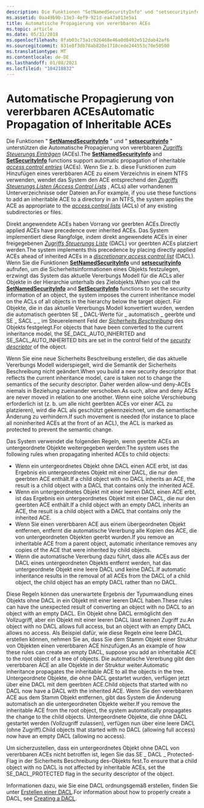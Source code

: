 ```yaml
---
description: Die Funktionen "SetNamedSecurityInfo" und "setsecurityinfo" unterstützen die Automatische Propagierung von vererbbaren Zugriffs Steuerungs Einträgen (ACEs).
ms.assetid: 0aa49b9b-13e3-4ef9-921d-ea47a013e5a1
title: Automatische Propagierung von vererbbaren ACEs
ms.topic: article
ms.date: 05/31/2018
ms.openlocfilehash: 8fab03c73a1c926468e46a0d0492e512dab42af6
ms.sourcegitcommit: 831e8f3db78ab820e1710cede244553c70e50500
ms.translationtype: MT
ms.contentlocale: de-DE
ms.lasthandoff: 01/08/2021
ms.locfileid: "104218832"
---
```

# <a name="automatic-propagation-of-inheritable-aces"></a><span data-ttu-id="db9bd-103">Automatische Propagierung von vererbbaren ACEs</span><span class="sxs-lookup"><span data-stu-id="db9bd-103">Automatic Propagation of Inheritable ACEs</span></span>

<span data-ttu-id="db9bd-104">Die Funktionen " [**SetNamedSecurityInfo**](/windows/desktop/api/Aclapi/nf-aclapi-setnamedsecurityinfoa) " und " [**setsecurityinfo**](/windows/desktop/api/Aclapi/nf-aclapi-setsecurityinfo) " unterstützen die Automatische Propagierung von vererbbaren [*Zugriffs Steuerungs Einträgen*](/windows/desktop/SecGloss/a-gly) (ACEs).</span><span class="sxs-lookup"><span data-stu-id="db9bd-104">The [**SetNamedSecurityInfo**](/windows/desktop/api/Aclapi/nf-aclapi-setnamedsecurityinfoa) and [**SetSecurityInfo**](/windows/desktop/api/Aclapi/nf-aclapi-setsecurityinfo) functions support automatic propagation of inheritable [*access control entries*](/windows/desktop/SecGloss/a-gly) (ACEs).</span></span> <span data-ttu-id="db9bd-105">Wenn Sie z. b. diese Funktionen zum Hinzufügen eines vererbbaren ACE zu einem Verzeichnis in einem NTFS verwenden, wendet das System den ACE entsprechend den [*Zugriffs Steuerungs Listen (Access Control Lists*](/windows/desktop/SecGloss/a-gly) , ACLs) aller vorhandenen Unterverzeichnisse oder Dateien an.</span><span class="sxs-lookup"><span data-stu-id="db9bd-105">For example, if you use these functions to add an inheritable ACE to a directory in an NTFS, the system applies the ACE as appropriate to the [*access control lists*](/windows/desktop/SecGloss/a-gly) (ACLs) of any existing subdirectories or files.</span></span>

<span data-ttu-id="db9bd-106">Direkt angewendete ACEs haben Vorrang vor geerbten ACEs.</span><span class="sxs-lookup"><span data-stu-id="db9bd-106">Directly applied ACEs have precedence over inherited ACEs.</span></span> <span data-ttu-id="db9bd-107">Das System implementiert diese Rangfolge, indem direkt angewendete ACEs in einer freigegebenen [*Zugriffs Steuerungs Liste*](/windows/desktop/SecGloss/d-gly) (DACL) vor geerbten ACEs platziert werden.</span><span class="sxs-lookup"><span data-stu-id="db9bd-107">The system implements this precedence by placing directly applied ACEs ahead of inherited ACEs in a [*discretionary access control list*](/windows/desktop/SecGloss/d-gly) (DACL).</span></span> <span data-ttu-id="db9bd-108">Wenn Sie die Funktionen [**SetNamedSecurityInfo**](/windows/desktop/api/Aclapi/nf-aclapi-setnamedsecurityinfoa) und [**setsecurityinfo**](/windows/desktop/api/Aclapi/nf-aclapi-setsecurityinfo) aufrufen, um die Sicherheitsinformationen eines Objekts festzulegen, erzwingt das System das aktuelle Vererbungs Modell für die ACLs aller Objekte in der Hierarchie unterhalb des Zielobjekts.</span><span class="sxs-lookup"><span data-stu-id="db9bd-108">When you call the [**SetNamedSecurityInfo**](/windows/desktop/api/Aclapi/nf-aclapi-setnamedsecurityinfoa) and [**SetSecurityInfo**](/windows/desktop/api/Aclapi/nf-aclapi-setsecurityinfo) functions to set the security information of an object, the system imposes the current inheritance model on the ACLs of all objects in the hierarchy below the target object.</span></span> <span data-ttu-id="db9bd-109">Für Objekte, die in das aktuelle Vererbungs Modell konvertiert wurden, werden die automatisch geerbten SE \_ DACL-Werte für \_ automatisch \_ geerbte und SE \_ SACL \_ \_ im Steuerelement Feld der [*Sicherheits Beschreibung*](/windows/desktop/SecGloss/s-gly) des Objekts festgelegt.</span><span class="sxs-lookup"><span data-stu-id="db9bd-109">For objects that have been converted to the current inheritance model, the SE\_DACL\_AUTO\_INHERITED and SE\_SACL\_AUTO\_INHERITED bits are set in the control field of the [*security descriptor*](/windows/desktop/SecGloss/s-gly) of the object.</span></span>

<span data-ttu-id="db9bd-110">Wenn Sie eine neue Sicherheits Beschreibung erstellen, die das aktuelle Vererbungs Modell widerspiegelt, wird die Semantik der Sicherheits Beschreibung nicht geändert.</span><span class="sxs-lookup"><span data-stu-id="db9bd-110">When you build a new security descriptor that reflects the current inheritance model, care is taken not to change the semantics of the security descriptor.</span></span> <span data-ttu-id="db9bd-111">Daher werden allow-und deny-ACEs niemals in Beziehung zueinander verschoben.</span><span class="sxs-lookup"><span data-stu-id="db9bd-111">As such, allow and deny ACEs are never moved in relation to one another.</span></span> <span data-ttu-id="db9bd-112">Wenn eine solche Verschiebung erforderlich ist (z. b. um alle nicht geerbten ACEs vor einer ACL zu platzieren), wird die ACL als geschützt gekennzeichnet, um die semantische Änderung zu verhindern.</span><span class="sxs-lookup"><span data-stu-id="db9bd-112">If such movement is needed (for instance to place all noninherited ACEs at the front of an ACL), the ACL is marked as protected to prevent the semantic change.</span></span>

<span data-ttu-id="db9bd-113">Das System verwendet die folgenden Regeln, wenn geerbte ACEs an untergeordnete Objekte weitergegeben werden:</span><span class="sxs-lookup"><span data-stu-id="db9bd-113">The system uses the following rules when propagating inherited ACEs to child objects:</span></span>

-   <span data-ttu-id="db9bd-114">Wenn ein untergeordnetes Objekt ohne DACL einen ACE erbt, ist das Ergebnis ein untergeordnetes Objekt mit einer DACL, die nur den geerbten ACE enthält.</span><span class="sxs-lookup"><span data-stu-id="db9bd-114">If a child object with no DACL inherits an ACE, the result is a child object with a DACL that contains only the inherited ACE.</span></span>
-   <span data-ttu-id="db9bd-115">Wenn ein untergeordnetes Objekt mit einer leeren DACL einen ACE erbt, ist das Ergebnis ein untergeordnetes Objekt mit einer DACL, die nur den geerbten ACE enthält.</span><span class="sxs-lookup"><span data-stu-id="db9bd-115">If a child object with an empty DACL inherits an ACE, the result is a child object with a DACL that contains only the inherited ACE.</span></span>
-   <span data-ttu-id="db9bd-116">Wenn Sie einen vererbbaren ACE aus einem übergeordneten Objekt entfernen, entfernt die automatische Vererbung alle Kopien des ACE, die von untergeordneten Objekten geerbt wurden.</span><span class="sxs-lookup"><span data-stu-id="db9bd-116">If you remove an inheritable ACE from a parent object, automatic inheritance removes any copies of the ACE that were inherited by child objects.</span></span>
-   <span data-ttu-id="db9bd-117">Wenn die automatische Vererbung dazu führt, dass alle ACEs aus der DACL eines untergeordneten Objekts entfernt werden, hat das untergeordnete Objekt eine leere DACL und keine DACL.</span><span class="sxs-lookup"><span data-stu-id="db9bd-117">If automatic inheritance results in the removal of all ACEs from the DACL of a child object, the child object has an empty DACL rather than no DACL.</span></span>

<span data-ttu-id="db9bd-118">Diese Regeln können das unerwartete Ergebnis der Typumwandlung eines Objekts ohne DACL in ein Objekt mit einer leeren DACL haben.</span><span class="sxs-lookup"><span data-stu-id="db9bd-118">These rules can have the unexpected result of converting an object with no DACL to an object with an empty DACL.</span></span> <span data-ttu-id="db9bd-119">Ein Objekt ohne DACL ermöglicht den Vollzugriff, aber ein Objekt mit einer leeren DACL lässt keinen Zugriff zu.</span><span class="sxs-lookup"><span data-stu-id="db9bd-119">An object with no DACL allows full access, but an object with an empty DACL allows no access.</span></span> <span data-ttu-id="db9bd-120">Als Beispiel dafür, wie diese Regeln eine leere DACL erstellen können, nehmen Sie an, dass Sie dem Stamm Objekt einer Struktur von Objekten einen vererbbaren ACE hinzufügen.</span><span class="sxs-lookup"><span data-stu-id="db9bd-120">As an example of how these rules can create an empty DACL, suppose you add an inheritable ACE to the root object of a tree of objects.</span></span> <span data-ttu-id="db9bd-121">Die automatische Vererbung gibt den vererbbaren ACE an alle Objekte in der Struktur weiter.</span><span class="sxs-lookup"><span data-stu-id="db9bd-121">Automatic inheritance propagates the inheritable ACE to all the objects in the tree.</span></span> <span data-ttu-id="db9bd-122">Untergeordnete Objekte, die ohne DACL gestartet wurden, verfügen jetzt über eine DACL mit dem geerbten ACE.</span><span class="sxs-lookup"><span data-stu-id="db9bd-122">Child objects that started with no DACL now have a DACL with the inherited ACE.</span></span> <span data-ttu-id="db9bd-123">Wenn Sie den vererbbaren ACE aus dem Stamm Objekt entfernen, gibt das System die Änderung automatisch an die untergeordneten Objekte weiter.</span><span class="sxs-lookup"><span data-stu-id="db9bd-123">If you remove the inheritable ACE from the root object, the system automatically propagates the change to the child objects.</span></span> <span data-ttu-id="db9bd-124">Untergeordnete Objekte, die ohne DACL gestartet werden (Vollzugriff zulassen), verfügen nun über eine leere DACL (ohne Zugriff).</span><span class="sxs-lookup"><span data-stu-id="db9bd-124">Child objects that started with no DACL (allowing full access) now have an empty DACL (allowing no access).</span></span>

<span data-ttu-id="db9bd-125">Um sicherzustellen, dass ein untergeordnetes Objekt ohne DACL von vererbbaren ACEs nicht betroffen ist, legen Sie das SE \_ DACL \_ Protected-Flag in der Sicherheits Beschreibung des-Objekts fest.</span><span class="sxs-lookup"><span data-stu-id="db9bd-125">To ensure that a child object with no DACL is not affected by inheritable ACEs, set the SE\_DACL\_PROTECTED flag in the security descriptor of the object.</span></span>

<span data-ttu-id="db9bd-126">Informationen dazu, wie Sie eine DACL ordnungsgemäß erstellen, finden Sie unter [Erstellen einer DACL](/windows/desktop/SecBP/creating-a-dacl).</span><span class="sxs-lookup"><span data-stu-id="db9bd-126">For information about how to properly create a DACL, see [Creating a DACL](/windows/desktop/SecBP/creating-a-dacl).</span></span>

 

 
